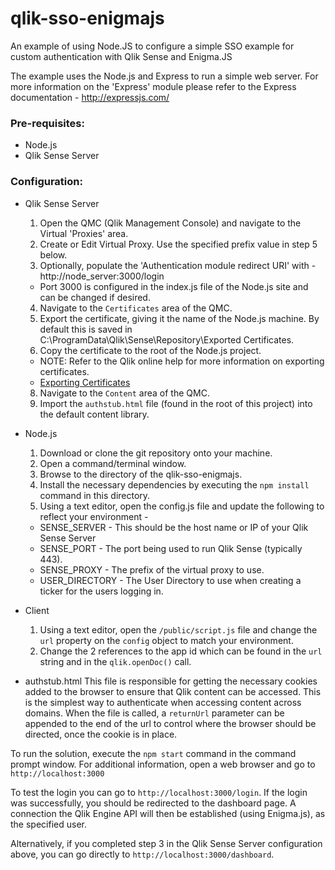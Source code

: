 # qlik-sso-enigmajs
An example of using Node.JS to configure a simple SSO example for custom authentication with Qlik Sense and Enigma.JS

The example uses the Node.js and Express to run a simple web server. For more information on the 'Express' module please refer to the Express documentation - http://expressjs.com/

### Pre-requisites:
- Node.js
- Qlik Sense Server

### Configuration:
- Qlik Sense Server
  1. Open the QMC (Qlik Management Console) and navigate to the Virtual 'Proxies' area.
  2. Create or Edit Virtual Proxy. Use the specified prefix value in step 5 below.
  3. Optionally, populate the 'Authentication module redirect URI' with - http://node_server:3000/login
    - Port 3000 is configured in the index.js file of the Node.js site and can be changed if desired.
  4. Navigate to the `Certificates` area of the QMC.
  5. Export the certificate, giving it the name of the Node.js machine. By default this is saved in C:\ProgramData\Qlik\Sense\Repository\Exported Certificates.
  7. Copy the certificate to the root of the Node.js project.
    - NOTE: Refer to the Qlik online help for more information on exporting certificates.
    - [Exporting Certificates](http://help.qlik.com/en-US/sense/November2017/Subsystems/ManagementConsole/Content/export-certificates.htm)
  8. Navigate to the `Content` area of the QMC.
  9. Import the `authstub.html` file (found in the root of this project) into the default content library.

- Node.js
  1. Download or clone the git repository onto your machine.
  2. Open a command/terminal window.
  3. Browse to the directory of the qlik-sso-enigmajs.
  4. Install the necessary dependencies by executing the `npm install` command in this directory.
  5. Using a text editor, open the config.js file and update the following to reflect your environment -
    - SENSE_SERVER - This should be the host name or IP of your Qlik Sense Server
    - SENSE_PORT - The port being used to run Qlik Sense (typically 443).
    - SENSE_PROXY - The prefix of the virtual proxy to use.
    - USER_DIRECTORY - The User Directory to use when creating a ticker for the users logging in.

- Client
  1. Using a text editor, open the `/public/script.js` file and change the `url` property on the `config` object to match your environment.
  2. Change the 2 references to the app id which can be found in the `url` string and in the `qlik.openDoc()` call.

- authstub.html
This file is responsible for getting the necessary cookies added to the browser to ensure that Qlik content can be accessed. This is the simplest way to authenticate when accessing content across domains. When the file is called, a `returnUrl` parameter can be appended to the end of the url to control where the browser should be directed, once the cookie is in place.

To run the solution, execute the `npm start` command in the command prompt window.
For additional information, open a web browser and go to `http://localhost:3000`

To test the login you can go to `http://localhost:3000/login`. If the login was successfully, you should be redirected to the dashboard page. A connection the Qlik Engine API will then be established (using Enigma.js), as the specified user.

Alternatively, if you completed step 3 in the Qlik Sense Server configuration above, you can go directly to `http://localhost:3000/dashboard`.
